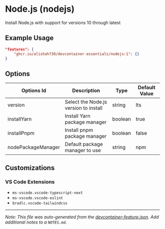 
# Node.js (nodejs)

Install Node.js with support for versions 10 through latest

## Example Usage

```json
"features": {
    "ghcr.io/alishah730/devcontainer-essentials/nodejs:1": {}
}
```

## Options

| Options Id | Description | Type | Default Value |
|-----|-----|-----|-----|
| version | Select the Node.js version to install | string | lts |
| installYarn | Install Yarn package manager | boolean | true |
| installPnpm | Install pnpm package manager | boolean | false |
| nodePackageManager | Default package manager to use | string | npm |

## Customizations

### VS Code Extensions

- `ms-vscode.vscode-typescript-next`
- `ms-vscode.vscode-eslint`
- `bradlc.vscode-tailwindcss`



---

_Note: This file was auto-generated from the [devcontainer-feature.json](https://github.com/alishah730/devcontainer-essentials/blob/main/src/nodejs/devcontainer-feature.json).  Add additional notes to a `NOTES.md`._
